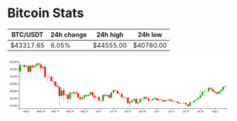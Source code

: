 # Bitcoin Stats

BTC/USDT|24h change|24h high|24h low|
|---|---|---|---|
|$43317.65|6.05%|$44555.00|$40780.00|

<img src="./chart.svg">
